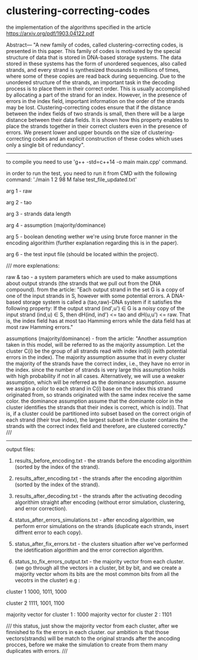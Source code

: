 # clustering-correcting-codes
the implementation of the algorithms specified in the article https://arxiv.org/pdf/1903.04122.pdf

Abstract— "A new family of codes, called clustering-correcting
codes, is presented in this paper. This family of codes is motivated
by the special structure of data that is stored in DNA-based storage systems. The data stored in these systems has the form of
unordered sequences, also called strands, and every strand is synthesized thousands to millions of times, where some of these copies
are read back during sequencing. Due to the unordered structure
of the strands, an important task in the decoding process is to
place them in their correct order. This is usually accomplished by
allocating a part of the strand for an index. However, in the presence of errors in the index field, important information on the
order of the strands may be lost.
Clustering-correcting codes ensure that if the distance between
the index fields of two strands is small, then there will be a large
distance between their data fields. It is shown how this property
enables to place the strands together in their correct clusters even
in the presence of errors. We present lower and upper bounds on
the size of clustering-correcting codes and an explicit construction
of these codes which uses only a single bit of redundancy".

____________________________________________________________________________________

to compile you need to use 'g++ -std=c++14 -o main main.cpp' command.

in order to run the test, you need to run it from CMD with the following command:
'./main 1 2 98 M false test_file_updated.txt'

arg 1 - raw

arg 2 - tao

arg 3 - strands data length

arg 4 - assumption (majority/dominance)

arg 5 - boolean denoting wether we're using brute force manner in the encoding algorithim (further explanation regarding this is in the paper).

arg 6 - the test input file (should be located within the project).

///
more explenations:

raw & tao - a system parameters which are used to make assumptions about output strands (the strands that we pull out from the DNA compound). from the article: "Each output strand in the set G is a copy of one of the input strands in S, however with some potential errors. A DNA-based storage system is called a (tao,raw)-DNA system if it satisfies the following property: If the output strand (ind',u') ∈ G is a noisy copy of the input strand (ind,u) ∈ S, then dH(ind, ind') <= tao and
dH(u,u') <= raw. That is, the index field has at most tao Hamming errors while the data field has at most raw Hamming errors."

assumptions (majority/dominance) - from the article: "Another assumption taken in this model, will be referred to 
as the majority assumption. Let the cluster C(i) be the group of all strands read with index ind(i) (with potential errors in the index). The majority assumption assume that in every cluster the majority of the strands have the correct index, i.e., they have no error in the index. since the number of strands is very large this assumption holds with high probability if not in all cases. Alternatively, we will use a weaker assumption, which will be referred as the dominance assumption. assume we assign a color to each strand in C(i) base on the index this strand originated from, so strands originated with the same index receive the same color. the dominance assumption assume that the dominante color in the cluster identifies the strands that their index is correct, which is ind(i). That is, if a cluster could be partitioned into subset based on the correct origin of each strand (their true index), the largest subset in the cluster contains the strands with the correct index field and therefore, are clustered correctly."
///
____________________________________________________________________________________


output files:

1. results_before_encoding.txt - the strands before the encoding algorithim (sorted by the index of the strand).

2. results_after_encoding.txt - the strands after the encoding algorithim (sorted by the index of the strand).

3. results_after_decoding.txt - the strands after the activating decoding algorithim straight after encoding (without error simulation, clustering, and error correction).

4. status_after_errors_simulations.txt - after encoding algorithim, we perform error simulations on the strands (duplicate each strands, insert diffrent error to each copy).

5. status_after_fix_errors.txt - the clusters situation after we've performed the idetification algorithim and the error correction algorithm.

6. status_to_fix_errors_output.txt - the majority vector from each cluster. (we go through all the vectors in a cluster, bit by bit, and we create a majority vector whom its bits are the most common bits from all the vecotrs in the cluster) e.g :

cluster 1 1000, 1011, 1000

cluster 2 1111, 1001, 1100

majority vector for cluster 1 : 1000
majority vector for cluster 2 : 1101  

///
this status, just show the majority vector from each cluster, after we finnished to fix the errors in each cluster. our ambition is that those vectors(strands) will be match to the original strands after the ancoding procces, before we make the simulation to create from them many duplicates with errors.
///        
        


